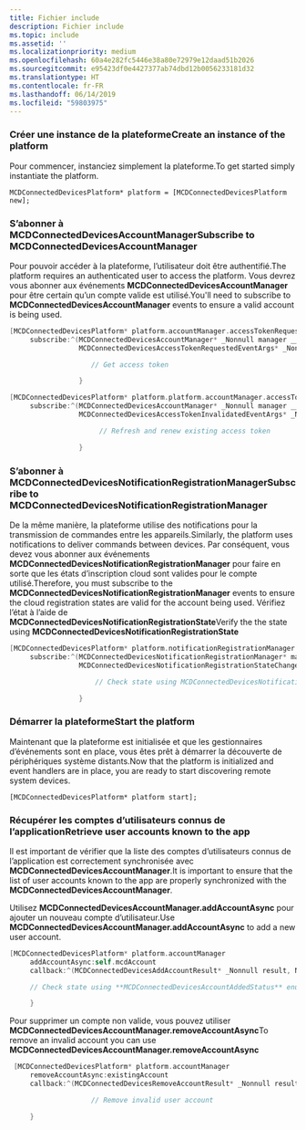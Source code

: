 ```yaml
---
title: Fichier include
description: Fichier include
ms.topic: include
ms.assetid: ''
ms.localizationpriority: medium
ms.openlocfilehash: 60a4e282fc5446e38a80e72979e12daad51b2026
ms.sourcegitcommit: e95423df0e4427377ab74dbd12b0056233181d32
ms.translationtype: HT
ms.contentlocale: fr-FR
ms.lasthandoff: 06/14/2019
ms.locfileid: "59803975"
---
```

### <a name="create-an-instance-of-the-platform"></a><span data-ttu-id="625a9-103">Créer une instance de la plateforme</span><span class="sxs-lookup"><span data-stu-id="625a9-103">Create an instance of the platform</span></span>

<span data-ttu-id="625a9-104">Pour commencer, instanciez simplement la plateforme.</span><span class="sxs-lookup"><span data-stu-id="625a9-104">To get started simply instantiate the platform.</span></span>

`MCDConnectedDevicesPlatform* platform = [MCDConnectedDevicesPlatform new];`

### <a name="subscribe-to-mcdconnecteddevicesaccountmanager"></a><span data-ttu-id="625a9-105">S’abonner à MCDConnectedDevicesAccountManager</span><span class="sxs-lookup"><span data-stu-id="625a9-105">Subscribe to MCDConnectedDevicesAccountManager</span></span>

<span data-ttu-id="625a9-106">Pour pouvoir accéder à la plateforme, l’utilisateur doit être authentifié.</span><span class="sxs-lookup"><span data-stu-id="625a9-106">The platform requires an authenticated user to access the platform.</span></span>  <span data-ttu-id="625a9-107">Vous devrez vous abonner aux événements **MCDConnectedDevicesAccountManager** pour être certain qu’un compte valide est utilisé.</span><span class="sxs-lookup"><span data-stu-id="625a9-107">You'll need to subscribe to **MCDConnectedDevicesAccountManager** events to ensure a valid account is being used.</span></span>

```ObjectiveC
[MCDConnectedDevicesPlatform* platform.accountManager.accessTokenRequested
     subscribe:^(MCDConnectedDevicesAccountManager* _Nonnull manager __unused,
                 MCDConnectedDevicesAccessTokenRequestedEventArgs* _Nonnull request __unused) {

                    // Get access token

                 }
```

```ObjectiveC
[MCDConnectedDevicesPlatform* platform.platform.accountManager.accessTokenInvalidated
     subscribe:^(MCDConnectedDevicesAccountManager* _Nonnull manager __unused,
                 MCDConnectedDevicesAccessTokenInvalidatedEventArgs* _Nonnull request) {

                      // Refresh and renew existing access token

                 }
```

### <a name="subscribe-to-mcdconnecteddevicesnotificationregistrationmanager"></a><span data-ttu-id="625a9-108">S’abonner à MCDConnectedDevicesNotificationRegistrationManager</span><span class="sxs-lookup"><span data-stu-id="625a9-108">Subscribe to MCDConnectedDevicesNotificationRegistrationManager</span></span>

<span data-ttu-id="625a9-109">De la même manière, la plateforme utilise des notifications pour la transmission de commandes entre les appareils.</span><span class="sxs-lookup"><span data-stu-id="625a9-109">Similarly, the platform uses notifications to deliver commands between devices.</span></span>  <span data-ttu-id="625a9-110">Par conséquent, vous devez vous abonner aux événements **MCDConnectedDevicesNotificationRegistrationManager** pour faire en sorte que les états d’inscription cloud sont valides pour le compte utilisé.</span><span class="sxs-lookup"><span data-stu-id="625a9-110">Therefore, you must subscribe to the **MCDConnectedDevicesNotificationRegistrationManager** events to ensure the cloud registration states are valid for the account being used.</span></span>  <span data-ttu-id="625a9-111">Vérifiez l’état à l’aide de **MCDConnectedDevicesNotificationRegistrationState**</span><span class="sxs-lookup"><span data-stu-id="625a9-111">Verify the the state using **MCDConnectedDevicesNotificationRegistrationState**</span></span>

```ObjectiveC
[MCDConnectedDevicesPlatform* platform.notificationRegistrationManager.notificationRegistrationStateChanged
     subscribe:^(MCDConnectedDevicesNotificationRegistrationManager* manager __unused,
                 MCDConnectedDevicesNotificationRegistrationStateChangedEventArgs* args __unused) {

                     // Check state using MCDConnectedDevicesNotificationRegistrationState enum

                 }

```

### <a name="start-the-platform"></a><span data-ttu-id="625a9-112">Démarrer la plateforme</span><span class="sxs-lookup"><span data-stu-id="625a9-112">Start the platform</span></span>
<span data-ttu-id="625a9-113">Maintenant que la plateforme est initialisée et que les gestionnaires d’événements sont en place, vous êtes prêt à démarrer la découverte de périphériques système distants.</span><span class="sxs-lookup"><span data-stu-id="625a9-113">Now that the platform is initialized and event handlers are in place, you are ready to start discovering remote system devices.</span></span>  

`[MCDConnectedDevicesPlatform* platform start];`

### <a name="retrieve-user-accounts-known-to-the-app"></a><span data-ttu-id="625a9-114">Récupérer les comptes d’utilisateurs connus de l’application</span><span class="sxs-lookup"><span data-stu-id="625a9-114">Retrieve user accounts known to the app</span></span>

<span data-ttu-id="625a9-115">Il est important de vérifier que la liste des comptes d’utilisateurs connus de l’application est correctement synchronisée avec **MCDConnectedDevicesAccountManager**.</span><span class="sxs-lookup"><span data-stu-id="625a9-115">It is important to ensure that the list of user accounts known to the app are properly synchronized with the **MCDConnectedDevicesAccountManager**.</span></span>

<span data-ttu-id="625a9-116">Utilisez **MCDConnectedDevicesAccountManager.addAccountAsync** pour ajouter un nouveau compte d’utilisateur.</span><span class="sxs-lookup"><span data-stu-id="625a9-116">Use **MCDConnectedDevicesAccountManager.addAccountAsync** to add a new user account.</span></span>

```ObjectiveC
[MCDConnectedDevicesPlatform* platform.accountManager
     addAccountAsync:self.mcdAccount
     callback:^(MCDConnectedDevicesAddAccountResult* _Nonnull result, NSError* _Nullable error) {

     // Check state using **MCDConnectedDevicesAccountAddedStatus** enum

     }
```

<span data-ttu-id="625a9-117">Pour supprimer un compte non valide, vous pouvez utiliser **MCDConnectedDevicesAccountManager.removeAccountAsync**</span><span class="sxs-lookup"><span data-stu-id="625a9-117">To remove an invalid account you can use **MCDConnectedDevicesAccountManager.removeAccountAsync**</span></span>

```ObjectiveC
 [MCDConnectedDevicesPlatform* platform.accountManager
     removeAccountAsync:existingAccount
     callback:^(MCDConnectedDevicesRemoveAccountResult* _Nonnull result __unused, NSError* _Nullable error) {

                    // Remove invalid user account

     }
```